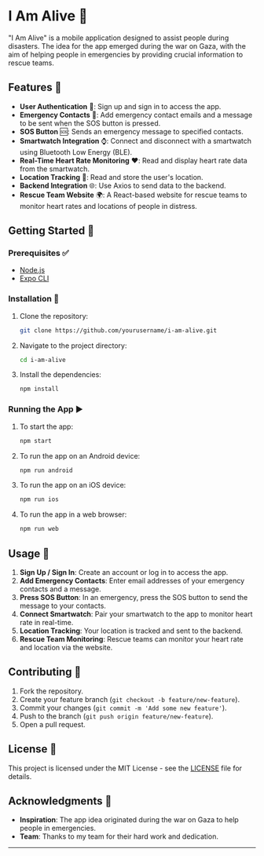 # I Am Alive 🚨

"I Am Alive" is a mobile application designed to assist people during disasters. The idea for the app emerged during the war on Gaza, with the aim of helping people in emergencies by providing crucial information to rescue teams.

## Features 🌟

- **User Authentication** 🔐: Sign up and sign in to access the app.
- **Emergency Contacts** 📧: Add emergency contact emails and a message to be sent when the SOS button is pressed.
- **SOS Button** 🆘: Sends an emergency message to specified contacts.
- **Smartwatch Integration** ⌚: Connect and disconnect with a smartwatch using Bluetooth Low Energy (BLE).
- **Real-Time Heart Rate Monitoring** ❤️: Read and display heart rate data from the smartwatch.
- **Location Tracking** 📍: Read and store the user's location.
- **Backend Integration** 🌐: Use Axios to send data to the backend.
- **Rescue Team Website** 🌍: A React-based website for rescue teams to monitor heart rates and locations of people in distress.

## Getting Started 🚀

### Prerequisites ✅

- [Node.js](https://nodejs.org/)
- [Expo CLI](https://expo.dev/tools)

### Installation 🔧

1. Clone the repository:

    ```sh
    git clone https://github.com/yourusername/i-am-alive.git
    ```

2. Navigate to the project directory:

    ```sh
    cd i-am-alive
    ```

3. Install the dependencies:

    ```sh
    npm install
    ```

### Running the App ▶️

1. To start the app:

    ```sh
    npm start
    ```

2. To run the app on an Android device:

    ```sh
    npm run android
    ```

3. To run the app on an iOS device:

    ```sh
    npm run ios
    ```

4. To run the app in a web browser:

    ```sh
    npm run web
    ```

## Usage 📱

1. **Sign Up / Sign In**: Create an account or log in to access the app.
2. **Add Emergency Contacts**: Enter email addresses of your emergency contacts and a message.
3. **Press SOS Button**: In an emergency, press the SOS button to send the message to your contacts.
4. **Connect Smartwatch**: Pair your smartwatch to the app to monitor heart rate in real-time.
5. **Location Tracking**: Your location is tracked and sent to the backend.
6. **Rescue Team Monitoring**: Rescue teams can monitor your heart rate and location via the website.

## Contributing 🤝

1. Fork the repository.
2. Create your feature branch (`git checkout -b feature/new-feature`).
3. Commit your changes (`git commit -m 'Add some new feature'`).
4. Push to the branch (`git push origin feature/new-feature`).
5. Open a pull request.

## License 📜

This project is licensed under the MIT License - see the [LICENSE](LICENSE) file for details.

## Acknowledgments 🙏

- **Inspiration**: The app idea originated during the war on Gaza to help people in emergencies.
- **Team**: Thanks to my team for their hard work and dedication.

---
